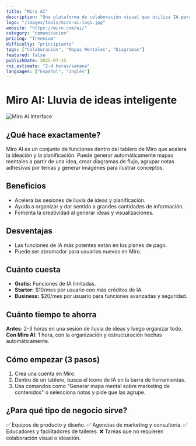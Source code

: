 ```yaml
---
title: "Miro AI"
description: "Una plataforma de colaboración visual que utiliza IA para crear mapas mentales, agrupar elementos y generar presentaciones."
logo: "/images/tools/miro-ai-logo.jpg"
website: "https://miro.com/ai/"
category: "comunicacion"
pricing: "freemium"
difficulty: "principiante"
tags: ["Colaboración", "Mapas Mentales", "Diagramas"]
featured: false
publishDate: 2025-07-15
roi_estimate: "2-4 horas/semana"
languages: ["Español", "Inglés"]
---
```


# Miro AI: Lluvia de ideas inteligente

![Miro AI Interface](/images/tools/miro-ai-hero.jpg)

## ¿Qué hace exactamente?
Miro AI es un conjunto de funciones dentro del tablero de Miro que acelera la ideación y la planificación. Puede generar automáticamente mapas mentales a partir de una idea, crear diagramas de flujo, agrupar notas adhesivas por temas y generar imágenes para ilustrar conceptos.

## Beneficios
- Acelera las sesiones de lluvia de ideas y planificación.
- Ayuda a organizar y dar sentido a grandes cantidades de información.
- Fomenta la creatividad al generar ideas y visualizaciones.

## Desventajas
- Las funciones de IA más potentes están en los planes de pago.
- Puede ser abrumador para usuarios nuevos en Miro.

## Cuánto cuesta
- **Gratis:** Funciones de IA limitadas.
- **Starter:** $10/mes por usuario con más créditos de IA.
- **Business:** $20/mes por usuario para funciones avanzadas y seguridad.

## Cuánto tiempo te ahorra
**Antes**: 2-3 horas en una sesión de lluvia de ideas y luego organizar todo.
**Con Miro AI**: 1 hora, con la organización y estructuración hechas automáticamente.

## Cómo empezar (3 pasos)
1. Crea una cuenta en Miro.
2. Dentro de un tablero, busca el icono de IA en la barra de herramientas.
3. Usa comandos como "Generar mapa mental sobre marketing de contenidos" o selecciona notas y pide que las agrupe.

## ¿Para qué tipo de negocio sirve?
✅ Equipos de producto y diseño.
✅ Agencias de marketing y consultoría.
✅ Educadores y facilitadores de talleres.
❌ Tareas que no requieren colaboración visual o ideación.
